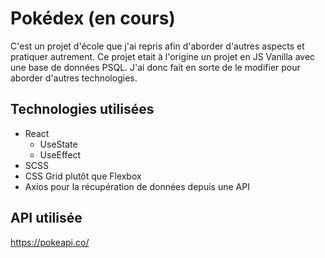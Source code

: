 # Pokédex (en cours)

C'est un projet d'école que j'ai repris afin d'aborder d'autres aspects et pratiquer autrement.
Ce projet etait à l'origine un projet en JS Vanilla avec une base de données PSQL.
J'ai donc fait en sorte de le modifier pour aborder d'autres technologies.

## Technologies utilisées

- React
  - UseState
  - UseEffect
- SCSS
- CSS Grid plutôt que Flexbox
- Axios pour la récupération de données depuis une API

## API utilisée

https://pokeapi.co/
